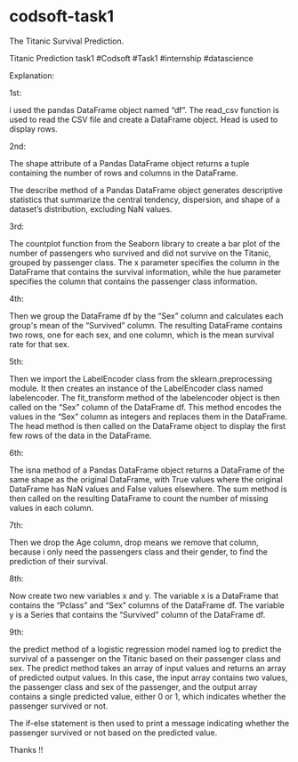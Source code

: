# codsoft-task1
The Titanic Survival Prediction.

Titanic Prediction task1 #Codsoft #Task1 #internship #datascience

Explanation:

1st:

i used the pandas DataFrame object named “df”. The read_csv function is used to read the CSV file and create a DataFrame object. Head is used to display rows.



2nd:

The shape attribute of a Pandas DataFrame object returns a tuple containing the number of rows and columns in the DataFrame.

The describe method of a Pandas DataFrame object generates descriptive statistics that summarize the central tendency, dispersion, and shape of a dataset’s distribution, excluding NaN values.



3rd:

The countplot function from the Seaborn library to create a bar plot of the number of passengers who survived and did not survive on the Titanic, grouped by passenger class. The x parameter specifies the column in the DataFrame that contains the survival information, while the hue parameter specifies the column that contains the passenger class information.

4th:

Then we group the DataFrame df by the “Sex” column and calculates each group's mean of the “Survived” column. The resulting DataFrame contains two rows, one for each sex, and one column, which is the mean survival rate for that sex.

5th:

 Then we import the LabelEncoder class from the sklearn.preprocessing module. It then creates an instance of the LabelEncoder class named labelencoder. The fit_transform method of the labelencoder object is then called on the “Sex” column of the DataFrame df. This method encodes the values in the “Sex” column as integers and replaces them in the DataFrame. The head method is then called on the DataFrame object to display the first few rows of the data in the DataFrame.

6th:

The isna method of a Pandas DataFrame object returns a DataFrame of the same shape as the original DataFrame, with True values where the original DataFrame has NaN values and False values elsewhere. The sum method is then called on the resulting DataFrame to count the number of missing values in each column.

7th:

Then we drop the Age column, drop means we remove that column, because i only need the passengers class and their gender, to find the prediction of their survival.

8th:

Now create two new variables x and y. The variable x is a DataFrame that contains the “Pclass” and “Sex” columns of the DataFrame df. The variable y is a Series that contains the “Survived” column of the DataFrame df.

9th:

 the predict method of a logistic regression model named log to predict the survival of a passenger on the Titanic based on their passenger class and sex. The predict method takes an array of input values and returns an array of predicted output values. In this case, the input array contains two values, the passenger class and sex of the passenger, and the output array contains a single predicted value, either 0 or 1, which indicates whether the passenger survived or not.

The if-else statement is then used to print a message indicating whether the passenger survived or not based on the predicted value.

Thanks !!
